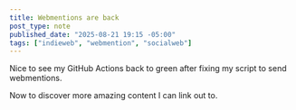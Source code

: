 ```yaml
---
title: Webmentions are back
post_type: note
published_date: "2025-08-21 19:15 -05:00"
tags: ["indieweb", "webmention", "socialweb"]
---
```


Nice to see my GitHub Actions back to green after fixing my script to send webmentions. 

Now to discover more amazing content I can link out to.
